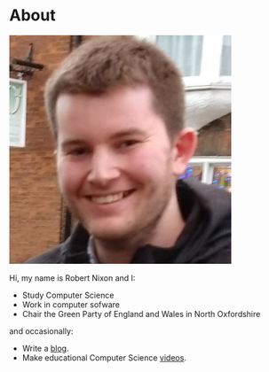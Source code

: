 # About

![Robert Nixon](/images/robertprofile.jpg)

Hi, my name is Robert Nixon and I:
- Study Computer Science
- Work in computer sofware
- Chair the Green Party of England and Wales in North Oxfordshire

and occasionally:
- Write a [blog](https://robertjnixon.blogspot.co.uk/).
- Make educational Computer Science [videos](https://computingtutor.net).
